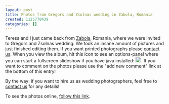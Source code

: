 ```yaml
---
layout: post
title: Photos from Gregors and Zsolnas wedding in Zabola, Romania
created: 1125770439
categories: []
---
```

<p>Teresa and I just came back from <a href="http://www.zabola.com/">Zabola</a>, Romania, where we were invited to Gregors and Zsolnas wedding. We took an insane amount of pictures and just finished editing them. If you want printed photographs please <a href="/contact">contact us</a>. When you view the album, hit this icon to see an options-panel where you can start a fullscreen slideshow if you have java installed: <img height="18" src="/gallery2/themes/slider/images/tool.png" width="18" border="0" />. If you want to comment on the photos please use the &quot;add new comment&quot; link at the bottom of this entry! </p><p>By the way: if you want to hire us as wedding photographers, feel free to <a href="/contact">contact us</a> for any details!</p><p>To see the photos online, <a href="/gallery2/">follow this link</a>. </p>
